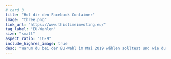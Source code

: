 ```yaml
---
# card 3
title: "Hol dir den Facebook Container"
image: "three.png"
link_url: "https://www.thistimeimvoting.eu/"
tag_label: "EU-Wahlen"
size: "small"
aspect_ratio: "16-9"
include_highres_image: true
desc: "Warum du bei der EU-Wahl im Mai 2019 wählen solltest und wie du auch andere davon überzeugst, ihre Stimme abzugeben."
---
```

